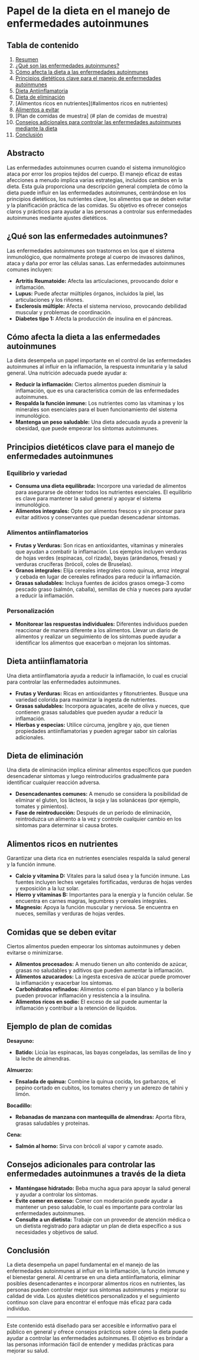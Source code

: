 # Papel de la dieta en el manejo de enfermedades autoinmunes

## Tabla de contenido

1. [Resumen](#resumen)
2. [¿Qué son las enfermedades autoinmunes?](#que-son-las-enfermedades-autoinmunes)
3. [Cómo afecta la dieta a las enfermedades autoinmunes](#cómo-la-dieta-afecta-las-enfermedades-autoinmunes)
4. [Principios dietéticos clave para el manejo de enfermedades autoinmunes](#principios-dietéticos-clave-para-el-manejo-de-enfermedades-autoinmunes)
5. [Dieta Antiinflamatoria](#dieta-antiinflamatoria)
6. [Dieta de eliminación](#dieta-de-eliminación)
7. [Alimentos ricos en nutrientes](#alimentos ricos en nutrientes)
8. [Alimentos a evitar](#alimentos-a-evitar)
9. [Plan de comidas de muestra] (# plan de comidas de muestra)
10. [Consejos adicionales para controlar las enfermedades autoinmunes mediante la dieta](#consejos-adicionales-para-manejar-las-enfermedades-autoinmunes-mediante-la-dieta)
11. [Conclusión](#conclusión)

## Abstracto

Las enfermedades autoinmunes ocurren cuando el sistema inmunológico ataca por error los propios tejidos del cuerpo. El manejo eficaz de estas afecciones a menudo implica varias estrategias, incluidos cambios en la dieta. Esta guía proporciona una descripción general completa de cómo la dieta puede influir en las enfermedades autoinmunes, centrándose en los principios dietéticos, los nutrientes clave, los alimentos que se deben evitar y la planificación práctica de las comidas. Su objetivo es ofrecer consejos claros y prácticos para ayudar a las personas a controlar sus enfermedades autoinmunes mediante ajustes dietéticos.

## ¿Qué son las enfermedades autoinmunes?

Las enfermedades autoinmunes son trastornos en los que el sistema inmunológico, que normalmente protege al cuerpo de invasores dañinos, ataca y daña por error las células sanas. Las enfermedades autoinmunes comunes incluyen:
- **Artritis Reumatoide:** Afecta las articulaciones, provocando dolor e inflamación.
- **Lupus:** Puede afectar múltiples órganos, incluidos la piel, las articulaciones y los riñones.
- **Esclerosis múltiple:** Afecta el sistema nervioso, provocando debilidad muscular y problemas de coordinación.
- **Diabetes tipo 1:** Afecta la producción de insulina en el páncreas.

## Cómo afecta la dieta a las enfermedades autoinmunes

La dieta desempeña un papel importante en el control de las enfermedades autoinmunes al influir en la inflamación, la respuesta inmunitaria y la salud general. Una nutrición adecuada puede ayudar a:
- **Reducir la inflamación:** Ciertos alimentos pueden disminuir la inflamación, que es una característica común de las enfermedades autoinmunes.
- **Respalda la función inmune:** Los nutrientes como las vitaminas y los minerales son esenciales para el buen funcionamiento del sistema inmunológico.
- **Mantenga un peso saludable:** Una dieta adecuada ayuda a prevenir la obesidad, que puede empeorar los síntomas autoinmunes.

## Principios dietéticos clave para el manejo de enfermedades autoinmunes

### Equilibrio y variedad

- **Consuma una dieta equilibrada:** Incorpore una variedad de alimentos para asegurarse de obtener todos los nutrientes esenciales. El equilibrio es clave para mantener la salud general y apoyar el sistema inmunológico.
- **Alimentos integrales:** Opte por alimentos frescos y sin procesar para evitar aditivos y conservantes que puedan desencadenar síntomas.

### Alimentos antiinflamatorios

- **Frutas y Verduras:** Son ricas en antioxidantes, vitaminas y minerales que ayudan a combatir la inflamación. Los ejemplos incluyen verduras de hojas verdes (espinacas, col rizada), bayas (arándanos, fresas) y verduras crucíferas (brócoli, coles de Bruselas).
- **Granos integrales:** Elija cereales integrales como quinua, arroz integral y cebada en lugar de cereales refinados para reducir la inflamación.
- **Grasas saludables:** Incluya fuentes de ácidos grasos omega-3 como pescado graso (salmón, caballa), semillas de chía y nueces para ayudar a reducir la inflamación.

### Personalización

- **Monitorear las respuestas individuales:** Diferentes individuos pueden reaccionar de manera diferente a los alimentos. Llevar un diario de alimentos y realizar un seguimiento de los síntomas puede ayudar a identificar los alimentos que exacerban o mejoran los síntomas.

## Dieta antiinflamatoria

Una dieta antiinflamatoria ayuda a reducir la inflamación, lo cual es crucial para controlar las enfermedades autoinmunes.

- **Frutas y Verduras:** Ricas en antioxidantes y fitonutrientes. Busque una variedad colorida para maximizar la ingesta de nutrientes.
- **Grasas saludables:** Incorpora aguacates, aceite de oliva y nueces, que contienen grasas saludables que pueden ayudar a reducir la inflamación.
- **Hierbas y especias:** Utilice cúrcuma, jengibre y ajo, que tienen propiedades antiinflamatorias y pueden agregar sabor sin calorías adicionales.

## Dieta de eliminación

Una dieta de eliminación implica eliminar alimentos específicos que pueden desencadenar síntomas y luego reintroducirlos gradualmente para identificar cualquier reacción adversa.

- **Desencadenantes comunes:** A menudo se considera la posibilidad de eliminar el gluten, los lácteos, la soja y las solanáceas (por ejemplo, tomates y pimientos).
- **Fase de reintroducción:** Después de un período de eliminación, reintroduzca un alimento a la vez y controle cualquier cambio en los síntomas para determinar si causa brotes.

## Alimentos ricos en nutrientes

Garantizar una dieta rica en nutrientes esenciales respalda la salud general y la función inmune.

- **Calcio y vitamina D:** Vitales para la salud ósea y la función inmune. Las fuentes incluyen leches vegetales fortificadas, verduras de hojas verdes y exposición a la luz solar.
- **Hierro y vitaminas B:** Importantes para la energía y la función celular. Se encuentra en carnes magras, legumbres y cereales integrales.
- **Magnesio:** Apoya la función muscular y nerviosa. Se encuentra en nueces, semillas y verduras de hojas verdes.

## Comidas que se deben evitar

Ciertos alimentos pueden empeorar los síntomas autoinmunes y deben evitarse o minimizarse.

- **Alimentos procesados:** A menudo tienen un alto contenido de azúcar, grasas no saludables y aditivos que pueden aumentar la inflamación.
- **Alimentos azucarados:** La ingesta excesiva de azúcar puede promover la inflamación y exacerbar los síntomas.
- **Carbohidratos refinados:** Alimentos como el pan blanco y la bollería pueden provocar inflamación y resistencia a la insulina.
- **Alimentos ricos en sodio:** El exceso de sal puede aumentar la inflamación y contribuir a la retención de líquidos.

## Ejemplo de plan de comidas

**Desayuno:**
- **Batido:** Licúa las espinacas, las bayas congeladas, las semillas de lino y la leche de almendras.

**Almuerzo:**
- **Ensalada de quinua:** Combine la quinua cocida, los garbanzos, el pepino cortado en cubitos, los tomates cherry y un aderezo de tahini y limón.

**Bocadillo:**
- **Rebanadas de manzana con mantequilla de almendras:** Aporta fibra, grasas saludables y proteínas.

**Cena:**
- **Salmón al horno:** Sirva con brócoli al vapor y camote asado.

## Consejos adicionales para controlar las enfermedades autoinmunes a través de la dieta

- **Manténgase hidratado:** Beba mucha agua para apoyar la salud general y ayudar a controlar los síntomas.
- **Evite comer en exceso:** Comer con moderación puede ayudar a mantener un peso saludable, lo cual es importante para controlar las enfermedades autoinmunes.
- **Consulte a un dietista:** Trabaje con un proveedor de atención médica o un dietista registrado para adaptar un plan de dieta específico a sus necesidades y objetivos de salud.

## Conclusión

La dieta desempeña un papel fundamental en el manejo de las enfermedades autoinmunes al influir en la inflamación, la función inmune y el bienestar general. Al centrarse en una dieta antiinflamatoria, eliminar posibles desencadenantes e incorporar alimentos ricos en nutrientes, las personas pueden controlar mejor sus síntomas autoinmunes y mejorar su calidad de vida. Los ajustes dietéticos personalizados y el seguimiento continuo son clave para encontrar el enfoque más eficaz para cada individuo.

---
Este contenido está diseñado para ser accesible e informativo para el público en general y ofrece consejos prácticos sobre cómo la dieta puede ayudar a controlar las enfermedades autoinmunes. El objetivo es brindar a las personas información fácil de entender y medidas prácticas para mejorar su salud.
